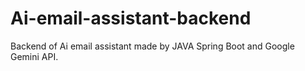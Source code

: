 # Ai-email-assistant-backend
Backend of Ai email assistant made by JAVA Spring Boot and Google Gemini API.
